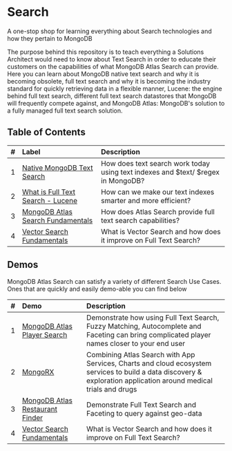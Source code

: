 # Search
A one-stop shop for learning everything about Search technologies and how they pertain to MongoDB

The purpose behind this repository is to teach everything a Solutions Architect would need to know about Text Search in order to educate their customers on the capabilities of what MongoDB Atlas Search can provide. Here you can learn about MongoDB native text search and why it is becoming obsolete, full text search and why it is becoming the industry standard for quickly retrieving data in a flexible manner, Lucene: the engine behind full text search, different full text search datastores that MongoDB will frequently compete against, and MongoDB Atlas: MongoDB's solution to a fully managed full text search solution.

## Table of Contents
| # | Label                                                       | Description |
|:--|:------------------------------------------------------------|:-----------|
| 1 | [Native MongoDB Text Search](foundations/MDB-Text-Search/)  | How does text search work today using text indexes and $text/ $regex in MongoDB? |
| 2 | [What is Full Text Search - Lucene](foundations/Lucene)     | How can we make our text indexes smarter and more efficient?|
| 3 | [MongoDB Atlas Search Fundamentals](foundations/AtlasSearch)     | How does Atlas Search provide full text search capabilities? |
| 4 | [Vector Search Fundamentals](foundations/VectorSearch)     | What is Vector Search and how does it improve on Full Text Search? |


## Demos
MongoDB Atlas Search can satisfy a variety of different Search Use Cases. Ones that are quickly and easily demo-able you can find below

| # | Demo                                                       | Description |
|:--|:------------------------------------------------------------|:-----------|
| 1 | [MongoDB Atlas Player Search](/)  | Demonstrate how using Full Text Search, Fuzzy Matching, Autocomplete and Faceting can bring complicated player names closer to your end user |
| 2 | [MongoRX](https://github.com/mongodb-developer/MongoRx/tree/main/data)     | Combining Atlas Search with App Services, Charts and cloud ecosystem services to build a data discovery & exploration application around medical trials and drugs|
| 3 | [MongoDB Atlas Restaurant Finder](http://atlassearchrestaurants.com/)     | Demonstrate Full Text Search and Faceting to query against geo-data |
| 4 | [Vector Search Fundamentals](foundations/VectorSearch)     | What is Vector Search and how does it improve on Full Text Search? |
